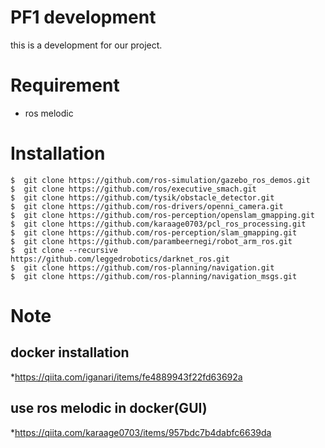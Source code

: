 # PF1 development
this is a development for our project.

# Requirement
* ros melodic
# Installation

```
$  git clone https://github.com/ros-simulation/gazebo_ros_demos.git
$  git clone https://github.com/ros/executive_smach.git
$  git clone https://github.com/tysik/obstacle_detector.git
$  git clone https://github.com/ros-drivers/openni_camera.git
$  git clone https://github.com/ros-perception/openslam_gmapping.git
$  git clone https://github.com/karaage0703/pcl_ros_processing.git
$  git clone https://github.com/ros-perception/slam_gmapping.git
$  git clone https://github.com/parambeernegi/robot_arm_ros.git
$  git clone --recursive https://github.com/leggedrobotics/darknet_ros.git
$  git clone https://github.com/ros-planning/navigation.git
$  git clone https://github.com/ros-planning/navigation_msgs.git
```

# Note

## docker installation

*https://qiita.com/iganari/items/fe4889943f22fd63692a

## use ros melodic in docker(GUI)

*https://qiita.com/karaage0703/items/957bdc7b4dabfc6639da

